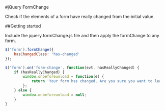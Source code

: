 #jQuery FormChange

Check if the elements of a form have really changed from the initial value.

##Getting started

Include the jquery.formChange.js file and then apply the formChange to any form.

```javascript
$('form').formChange({
    hasChangedClass: 'has-changed'
});

$('form').on('form-change', function(evt, hasReallyChanged) {
    if (hasReallyChanged) {
        window.onbeforeunload = function(e) {
            return 'Your form has changed. Are you sure you want to leave?.';
        };
    } else {
        window.onbeforeunload = null;
    }
}
```
